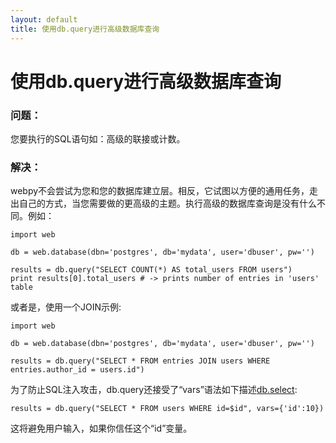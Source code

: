 ```yaml
---
layout: default
title: 使用db.query进行高级数据库查询
---
```


# 使用db.query进行高级数据库查询

### 问题：

您要执行的SQL语句如：高级的联接或计数。

### 解决：

webpy不会尝试为您和您的数据库建立层。相反，它试图以方便的通用任务，走出自己的方式，当您需要做的更高级的主题。执行高级的数据库查询是没有什么不同。例如：

    import web

    db = web.database(dbn='postgres', db='mydata', user='dbuser', pw='')
    
    results = db.query("SELECT COUNT(*) AS total_users FROM users")
    print results[0].total_users # -> prints number of entries in 'users' table


或者是，使用一个JOIN示例:

    import web
    
    db = web.database(dbn='postgres', db='mydata', user='dbuser', pw='')
    
    results = db.query("SELECT * FROM entries JOIN users WHERE entries.author_id = users.id")


为了防止SQL注入攻击，db.query还接受了“vars”语法如下描述[db.select](select.zh-cn):

    results = db.query("SELECT * FROM users WHERE id=$id", vars={'id':10})

这将避免用户输入，如果你信任这个“id”变量。